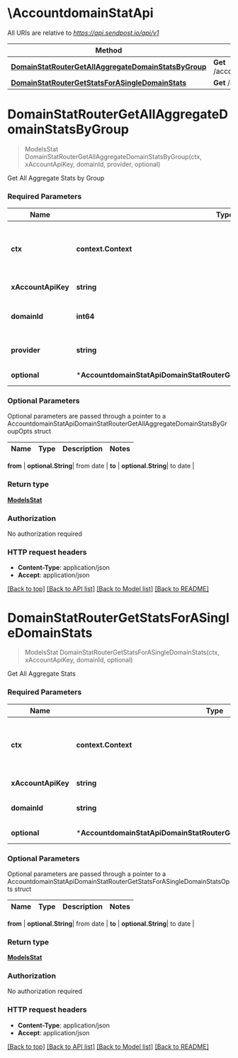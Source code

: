 # \AccountdomainStatApi

All URIs are relative to *https://api.sendpost.io/api/v1*

Method | HTTP request | Description
------------- | ------------- | -------------
[**DomainStatRouterGetAllAggregateDomainStatsByGroup**](AccountdomainStatApi.md#DomainStatRouterGetAllAggregateDomainStatsByGroup) | **Get** /account/domainStat/{domainId}/aggregate/provider | 
[**DomainStatRouterGetStatsForASingleDomainStats**](AccountdomainStatApi.md#DomainStatRouterGetStatsForASingleDomainStats) | **Get** /account/domainStat/{domainId}/aggregate | 


# **DomainStatRouterGetAllAggregateDomainStatsByGroup**
> ModelsStat DomainStatRouterGetAllAggregateDomainStatsByGroup(ctx, xAccountApiKey, domainId, provider, optional)


Get All Aggregate Stats by Group

### Required Parameters

Name | Type | Description  | Notes
------------- | ------------- | ------------- | -------------
 **ctx** | **context.Context** | context for authentication, logging, cancellation, deadlines, tracing, etc.
  **xAccountApiKey** | **string**| Account API Key | 
  **domainId** | **int64**| the domainName you want to get | 
  **provider** | **string**| the group whose stats you want | 
 **optional** | ***AccountdomainStatApiDomainStatRouterGetAllAggregateDomainStatsByGroupOpts** | optional parameters | nil if no parameters

### Optional Parameters
Optional parameters are passed through a pointer to a AccountdomainStatApiDomainStatRouterGetAllAggregateDomainStatsByGroupOpts struct

Name | Type | Description  | Notes
------------- | ------------- | ------------- | -------------



 **from** | **optional.String**| from date | 
 **to** | **optional.String**| to date | 

### Return type

[**ModelsStat**](models.Stat.md)

### Authorization

No authorization required

### HTTP request headers

 - **Content-Type**: application/json
 - **Accept**: application/json

[[Back to top]](#) [[Back to API list]](../README.md#documentation-for-api-endpoints) [[Back to Model list]](../README.md#documentation-for-models) [[Back to README]](../README.md)

# **DomainStatRouterGetStatsForASingleDomainStats**
> ModelsStat DomainStatRouterGetStatsForASingleDomainStats(ctx, xAccountApiKey, domainId, optional)


Get All Aggregate Stats

### Required Parameters

Name | Type | Description  | Notes
------------- | ------------- | ------------- | -------------
 **ctx** | **context.Context** | context for authentication, logging, cancellation, deadlines, tracing, etc.
  **xAccountApiKey** | **string**| Account API Key | 
  **domainId** | **string**| the domainID you want to get | 
 **optional** | ***AccountdomainStatApiDomainStatRouterGetStatsForASingleDomainStatsOpts** | optional parameters | nil if no parameters

### Optional Parameters
Optional parameters are passed through a pointer to a AccountdomainStatApiDomainStatRouterGetStatsForASingleDomainStatsOpts struct

Name | Type | Description  | Notes
------------- | ------------- | ------------- | -------------


 **from** | **optional.String**| from date | 
 **to** | **optional.String**| to date | 

### Return type

[**ModelsStat**](models.Stat.md)

### Authorization

No authorization required

### HTTP request headers

 - **Content-Type**: application/json
 - **Accept**: application/json

[[Back to top]](#) [[Back to API list]](../README.md#documentation-for-api-endpoints) [[Back to Model list]](../README.md#documentation-for-models) [[Back to README]](../README.md)

